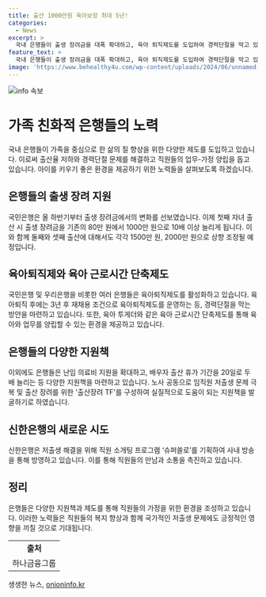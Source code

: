 ```yaml
---
title: 출산 1000만원 육아보장 최대 5년!
categories:
  - News
excerpt: >
  국내 은행들이 출생 장려금을 대폭 확대하고, 육아 퇴직제도를 도입하여 경력단절을 막고 있다. 국민은행의 경우 첫째 자녀 출산시 지원액을 1000만 원으로 10배 늘리고, 우리은행은 만 7세 이하 자녀가 있는 직원들을 대상으로 육아퇴직을 신청할 수 있도록 했다. 또한, 신한은행은 직원 소개팅 프로그램 슈퍼쏠로를 통해 저출생 문제에 대응하고 있다. 향후 해당 기사를 클릭하고 싶은 독자들에게는 은행들이 직원들의 출산과 육아를 지원하는 다양한 제도를 도입하고 있다는 내용을 강조할 필요가 있을 것이다.
feature_text: >
  국내 은행들이 출생 장려금을 대폭 확대하고, 육아 퇴직제도를 도입하여 경력단절을 막고 있다. 국민은행의 경우 첫째 자녀 출산시 지원액을 1000만 원으로 10배 늘리고, 우리은행은 만 7세 이하 자녀가 있는 직원들을 대상으로 육아퇴직을 신청할 수 있도록 했다. 또한, 신한은행은 직원 소개팅 프로그램 슈퍼쏠로를 통해 저출생 문제에 대응하고 있다. 향후 해당 기사를 클릭하고 싶은 독자들에게는 은행들이 직원들의 출산과 육아를 지원하는 다양한 제도를 도입하고 있다는 내용을 강조할 필요가 있을 것이다.
image: 'https://www.behealthy4u.com/wp-content/uploads/2024/06/unnamed-file.png'
---
```


<p><img src="https://www.behealthy4u.com/wp-content/uploads/2024/06/unnamed-file.png" alt="info 속보" /></p>

<h1>가족 친화적 은행들의 노력</h1>

<p data-ke-size="size16">국내 은행들이 가족을 중심으로 한 삶의 질 향상을 위한 다양한 제도를 도입하고 있습니다. 이로써 출산율 저하와 경력단절 문제를 해결하고 직원들의 업무-가정 양립을 돕고 있습니다. 아이를 키우기 좋은 환경을 제공하기 위한 노력들을 살펴보도록 하겠습니다.</p>

<h2>은행들의 출생 장려 지원</h2>

<p>국민은행은 올 하반기부터 출생 장려금에서의 변화를 선보였습니다. 이제 첫째 자녀 출산 시 출생 장려금을 기존의 80만 원에서 1000만 원으로 10배 이상 늘리게 됩니다. 이와 함께 둘째와 셋째 출산에 대해서도 각각 1500만 원, 2000만 원으로 상향 조정될 예정입니다.</p>

<h2>육아퇴직제와 육아 근로시간 단축제도</h2>

<p>국민은행 및 우리은행을 비롯한 여러 은행들은 육아퇴직제도를 활성화하고 있습니다. 육아퇴직 후에는 3년 후 재채용 조건으로 육아퇴직제도를 운영하는 등, 경력단절을 막는 방안을 마련하고 있습니다. 또한, 육아 투게더와 같은 육아 근로시간 단축제도를 통해 육아와 업무를 양립할 수 있는 환경을 제공하고 있습니다. </p>

<h2>은행들의 다양한 지원책</h2>

<p>이외에도 은행들은 난임 의료비 지원을 확대하고, 배우자 출산 휴가 기간을 20일로 두 배 늘리는 등 다양한 지원책을 마련하고 있습니다. 노사 공동으로 임직원 저출생 문제 극복 및 출산 장려를 위한 '출산장려 TF'를 구성하여 실질적으로 도움이 되는 지원책을 발굴하기로 하였습니다.</p>

<h2>신한은행의 새로운 시도</h2>

<p>신한은행은 저출생 해결을 위해 직원 소개팅 프로그램 ‘슈퍼쏠로’를 기획하여 사내 방송을 통해 방영하고 있습니다. 이를 통해 직원들의 만남과 소통을 촉진하고 있습니다.</p>

<h2>정리</h2>

<p>은행들은 다양한 지원책과 제도를 통해 직원들의 가정을 위한 환경을 조성하고 있습니다. 이러한 노력들은 직원들의 복지 향상과 함께 국가적인 저출생 문제에도 긍정적인 영향을 끼칠 것으로 기대됩니다.</p>

<table>
    <tr>
        <td style="text-align: center; height: 17px;"><b>출처</b></td>
    </tr>
    <tr>
        <td style="text-align: center; height: 17px;">하나금융그룹</td>
    </tr>
</table>
생생한 뉴스, <a href="https://onioninfo.kr" rel="dofollow">onioninfo.kr</a>


